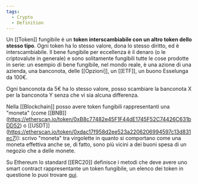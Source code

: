 ```yaml
---
tags:
  - Crypto
  - Definition
---
```



Un [[Token]] fungibile è un **token interscambiabile con un altro token dello stesso tipo**.
Ogni token ha lo stesso valore, dona lo stesso diritto, ed è interscambiabile.
Il bene fungibile per eccellenza è il denaro (o le criptovalute in generale) e sono solitamente fungibili tutte le cose prodotte in serie: un esempio di bene fungibile, nel mondo reale, è una azione di una azienda, una banconota, delle [[Opzioni]], un [[ETF]], un buono Esselunga da 100€.

Ogni banconota da 5€ ha lo stesso valore, posso scambiare la banconota X per la banconota Y senza che vi sia alcuna differenza.

Nella [[Blockchain]] posso avere token fungibili rappresentanti una "moneta" (come [[BNB]] (https://etherscan.io/token/0xB8c77482e45F1F44dE1745F52C74426C631bDD52) o [[USDT]] (https://etherscan.io/token/0xdac17f958d2ee523a2206206994597c13d831ec7)): scrivo "moneta" tra virgolette in quanto si comportano come una moneta effettiva anche se, di fatto, sono più vicini a dei buoni spesa di un negozio che a delle monete.

Su Ethereum lo standard [[ERC20]] definisce i metodi che deve avere uno smart contract rappresentante un token fungibile, un elenco dei token in questione lo puoi trovare [qui](https://etherscan.io/tokens).